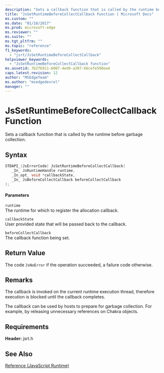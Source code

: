 ```yaml
---
description: "Sets a callback function that is called by the runtime before garbage collection. "
title: "JsSetRuntimeBeforeCollectCallback Function | Microsoft Docs"
ms.custom: ""
ms.date: "01/18/2017"
ms.prod: microsoft-edge
ms.reviewer: ""
ms.suite: ""
ms.tgt_pltfrm: ""
ms.topic: "reference"
f1_keywords: 
  - "jsrt/JsSetRuntimeBeforeCollectCallback"
helpviewer_keywords: 
  - "JsSetRuntimeBeforeCollectCallback function"
ms.assetid: 7b2fb911-6007-4ed9-a307-66cefe590ea4
caps.latest.revision: 12
author: "MSEdgeTeam"
ms.author: "msedgedevrel"
manager: ""
---
```

# JsSetRuntimeBeforeCollectCallback Function
Sets a callback function that is called by the runtime before garbage collection.  
  
## Syntax  
  
```cpp  
STDAPI_(JsErrorCode) JsSetRuntimeBeforeCollectCallback(  
   _In_ JsRuntimeHandle runtime,  
   _In_opt_ void *callbackState,  
   _In_ JsBeforeCollectCallback beforeCollectCallback  
);  
```  
  
#### Parameters  
 `runtime`  
 The runtime for which to register the allocation callback.  
  
 `callbackState`  
 User provided state that will be passed back to the callback.  
  
 `beforeCollectCallback`  
 The callback function being set.  
  
## Return Value  
 The code `JsNoError` if the operation succeeded, a failure code otherwise.  
  
## Remarks  
 The callback is invoked on the current runtime execution thread, therefore execution is blocked until the callback completes.  
  
 The callback can be used by hosts to prepare for garbage collection. For example, by releasing unnecessary references on Chakra objects.  
  
## Requirements  
 **Header:** jsrt.h  
  
## See Also  
 [Reference (JavaScript Runtime)](../chakra-hosting/reference-javascript-runtime.md)